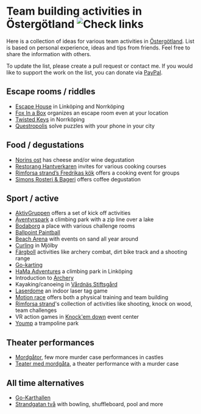 Team building activities in Östergötland ![Check links](https://github.com/theold190/active-ostergotland/workflows/Check%20links/badge.svg?event=schedule)
========================================

Here is a collection of ideas for various team activities in [Östergötland](https://en.wikipedia.org/wiki/%C3%96sterg%C3%B6tland). List is based on personal experience, ideas and tips from friends. Feel free to share the information with others.

To update the list, please create a pull request or contact me. If you would like to support the work on the list, you can donate via [PayPal](https://www.paypal.me/olegkrasnukhin).

Escape rooms / riddles
----------------------
* [Escape House](https://escapehouse.se/) in Linköping and Norrköping
* [Fox In a Box](https://roomescapelive.se/mobile_room) organizes an escape room even at your location
* [Twisted Keys](https://www.twistedkeys.com/en/) in Norrköping
* [Questropolis](https://questropolis.se/) solve puzzles with your phone in your city

Food / degustations
-------------------
* [Norins ost](https://www.norinsost.se/provningar) has cheese and/or wine degustation
* [Restorang Hantverkaren](https://www.norrkoping-cater.com/matlagsningskurs/) invites for various cooking courses
* [Rimforsa strand’s Fredrikas kök](http://www.rimforsastrand.se/restaurang/fredrikas-kok/) offers a cooking event for groups
* [Simons Rosteri & Bageri](http://simonsrosteribageri.se/#coursesection) offers coffee degustation

Sport / active
--------------
* [AktivGruppen](https://www.aktivgruppen.se/kickoff-aktiviteter/) offers a set of kick off activities
* [Äventyrspark](https://aventyrsupplevelser.com/) a climbing park with a zip line over a lake
* [Bodaborg](https://www.bodaborg.se/#intro) a place with various challenge rooms
* [Ballpoint Paintball](http://www.ballpoint.se/)
* [Beach Arena](https://beacharena.se/event-och-foretag/event/) with events on sand all year around
* [Curling](http://www.mjolbycurling.se/?page_id=1224) in Mjölby
* [Färgboll](https://www.fargboll.se/kulskytte/) activities like archery combat, dirt bike track and a shooting range
* [Go-karting](http://magpgokart.se/)
* [HaMa Adventures](https://www.hamaadventures.com/) a climbing park in Linköping
* Introduction to [Archery](https://www.linkopingsskf.se/bagskyttesektionen/eventforsallskap/)
* Kayaking/canoeing in [Vårdnäs Stiftsgård](http://www.vardnas.se/)
* [Laserdome](http://www.laserdome-linkoping.se/) an indoor laser tag game
* [Motion race](http://www.motionsrace.com/Tjanster.html) offers both a physical training and team building
* [Rimforsa strand](https://www.rimforsastrand.se/se-och-gora/teamaktiviteter/)'s collection of activities like shooting, knock on wood, team challenges
* VR action games in [Knock'em down](https://eventcenter.se/norrkoping/vrex-norrkoping/) event center
* [Yoump](https://www.yoump.se/aktiviteter) a trampoline park

Theater performances
--------------------
* [Mordgåtor](https://www.sommarteater.nu/category/vara-upplevelser/mordgator/), few more murder case performances in castles
* [Teater med mordgåta](https://sundbyholms-slott.se/weekendpaket/mordweekend/), a theater performance with a murder case

All time alternatives
---------------------
* [Go-Karthallen](http://magp.se/) 
* [Strandgatan två](https://www.strandgatantva.se/) with bowling, shuffleboard, pool and more

